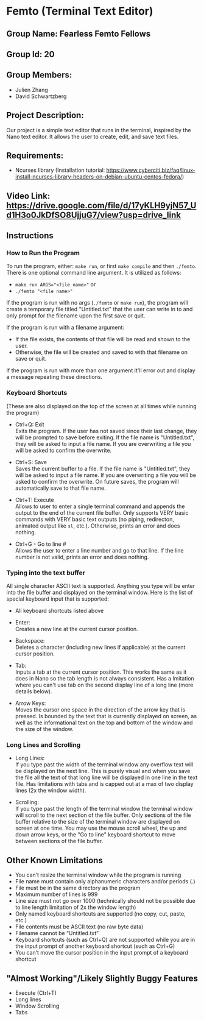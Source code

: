 # Femto (Terminal Text Editor)

## Group Name: Fearless Femto Fellows
## Group Id: 20
## Group Members:
- Julien Zhang
- David Schwartzberg

## Project Description:

Our project is a simple text editor that runs in the terminal, inspired by the Nano text editor. It allows the user to create, edit, and save text files.

## Requirements:
- Ncurses library (Installation tutorial: https://www.cyberciti.biz/faq/linux-install-ncurses-library-headers-on-debian-ubuntu-centos-fedora/)

## Video Link: https://drive.google.com/file/d/17yKLH9yjN57_Ud1H3o0JkDfSO8UjjuG7/view?usp=drive_link

## Instructions
### How to Run the Program
To run the program, either: `make run`, or first `make compile` and then `./femto`. There is one optional command line argument. It is utilized as follows: <br>
- `make run ARGS="<file name>"` or <br>
- `./femto "<file name>"`

If the program is run with no args (`./femto` or `make run`), the program will create a temporary file titled "Untitled.txt" that the user can write in to and only prompt for the filename upon the first save or quit. <br>

If the program is run with a filename argument: <br>
- If the file exists, the contents of that file will be read and shown to the user. 
- Otherwise, the file will be created and saved to with that filename on save or quit. <br>

If the program is run with more than one argument it'll error out and display a message repeating these directions.
  
### Keyboard Shortcuts
(These are also displayed on the top of the screen at all times while running the program)

- Ctrl+Q: Exit <br>
Exits the program. If the user has not saved since their last change, they will be prompted to save before exiting. If the file name is "Untitled.txt", they will be asked to input a file name. If you are overwriting a file you will be asked to confirm the overwrite.

- Ctrl+S: Save <br>
Saves the current buffer to a file. If the file name is "Untitled.txt", they will be asked to input a file name.  If you are overwriting a file you will be asked to confirm the overwrite. On future saves, the program will automatically save to that file name.

- Ctrl+T: Execute <br>
Allows to user to enter a single terminal command and appends the output to the end of the current file buffer. Only supports VERY basic commands with VERY basic text outputs (no piping, redirecton, animated output like `sl`, etc.). Otherwise, prints an error and does nothing.

- Ctrl+G - Go to line # <br>
Allows the user to enter a line number and go to that line. If the line number is not valid, prints an error and does nothing.

### Typing into the text buffer
All single character ASCII text is supported. Anything you type will be enter into the file buffer and displayed on the terminal window. Here is the list of special keyboard input that is supported:

- All keyboard shortcuts listed above

- Enter: <br>
Creates a new line at the current cursor position.

- Backspace: <br>
Deletes a character (including new lines if applicable) at the current cursor position.

- Tab: <br>
Inputs a tab at the current cursor position. This works the same as it does in Nano so the tab length is not always consistent. Has a lmitation where you can't use tab on the second display line of a long line (more details below).

- Arrow Keys: <br>
Moves the cursor one space in the direction of the arrow key that is pressed. Is bounded by the text that is currently displayed on screen, as well as the informational text on the top and bottom of the window and the size of the window.

### Long Lines and Scrolling
- Long Lines: <br>
If you type past the width of the terminal window any overflow text will be displayed on the next line. This is purely visual and when you save the file all the text of that long line will be displayed in one line in the text file. Has limitations with tabs and is capped out at a max of two display lines (2x the window width).

- Scrolling: <br>
If you type past the length of the terminal window the terminal window will scroll to the next section of the file buffer. Only sections of the file buffer relative to the size of the terminal window are displayed on screen at one time. You may use the mouse scroll wheel, the up and down arrow keys, or the "Go to line" keyboard shortcut to move between sections of the file buffer.

## Other Known Limitations
- You can’t resize the terminal window while the program is running
- File name must contain only alphanumeric characters and/or periods (.)
- File must be in the same directory as the program
- Maximum number of lines is 999
- Line size must not go over 1000 (technically should not be possible due to line length limitation of 2x the window length)
- Only named keyboard shortcuts are supported (no copy, cut, paste, etc.)
- File contents must be ASCII text (no raw byte data)
- Filename cannot be “Untitled.txt”
- Keyboard shortcuts (such as Ctrl+Q) are not supported while you are in the input prompt of another keyboard shortcut (such as Ctrl+G)
- You can’t move the cursor position in the input prompt of a keyboard shortcut

## "Almost Working"/Likely Slightly Buggy Features
- Execute (Ctrl+T)
- Long lines
- Window Scrolling
- Tabs

